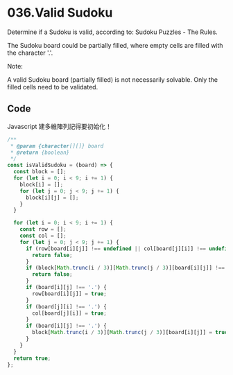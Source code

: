 036.Valid Sudoku
========

Determine if a Sudoku is valid, according to: Sudoku Puzzles - The Rules.

The Sudoku board could be partially filled, where empty cells are filled with the character '.'.


Note:

A valid Sudoku board (partially filled) is not necessarily solvable. Only the filled cells need to be validated.


Code
---------

Javascript 建多維陣列記得要初始化！

```javascript
/**
 * @param {character[][]} board
 * @return {boolean}
 */
const isValidSudoku = (board) => {
  const block = [];
  for (let i = 0; i < 9; i += 1) {
    block[i] = [];
    for (let j = 0; j < 9; j += 1) {
      block[i][j] = [];
    }
  }

  for (let i = 0; i < 9; i += 1) {
    const row = [];
    const col = [];
    for (let j = 0; j < 9; j += 1) {
      if (row[board[i][j]] !== undefined || col[board[j][i]] !== undefined) {
        return false;
      }
      if (block[Math.trunc(i / 3)][Math.trunc(j / 3)][board[i][j]] !== undefined) {
        return false;
      }
      if (board[i][j] !== '.') {
        row[board[i][j]] = true;
      }
      if (board[j][i] !== '.') {
        col[board[j][i]] = true;
      }
      if (board[i][j] !== '.') {
        block[Math.trunc(i / 3)][Math.trunc(j / 3)][board[i][j]] = true;
      }
    }
  }
  return true;
};

```
